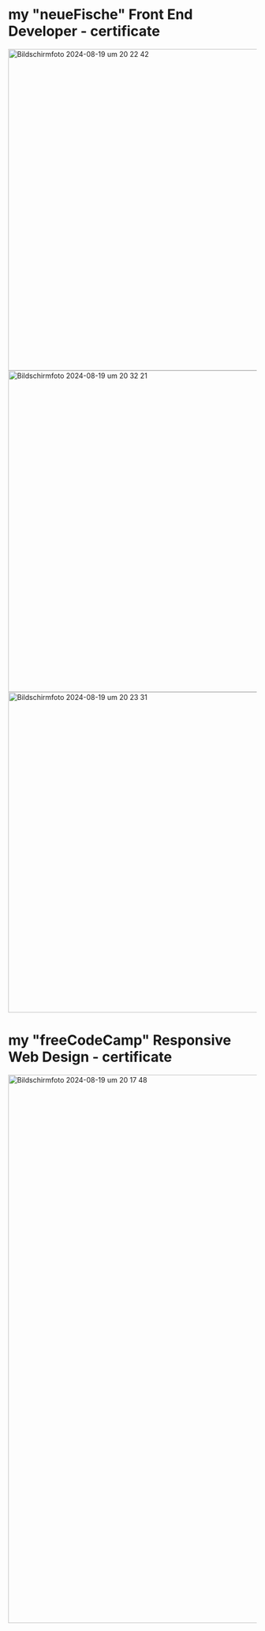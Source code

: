 # my "neueFische" Front End Developer - certificate

<img width="652" alt="Bildschirmfoto 2024-08-19 um 20 22 42" src="https://github.com/user-attachments/assets/67d310cc-2681-45b5-83da-184df4d91343">
<img width="652" alt="Bildschirmfoto 2024-08-19 um 20 32 21" src="https://github.com/user-attachments/assets/3d93e5ae-437b-4da3-b86c-17e949833b55">
<img width="650" alt="Bildschirmfoto 2024-08-19 um 20 23 31" src="https://github.com/user-attachments/assets/639ccd23-f875-48d5-ac5c-468ddfe438bc">

# my "freeCodeCamp" Responsive Web Design - certificate  

<img width="1112" alt="Bildschirmfoto 2024-08-19 um 20 17 48" src="https://github.com/user-attachments/assets/30eb0f21-e3c9-4d6a-b914-8216e4363264">
